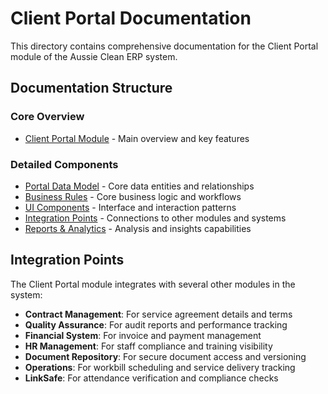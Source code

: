 
# Client Portal Documentation

This directory contains comprehensive documentation for the Client Portal module of the Aussie Clean ERP system.

## Documentation Structure

### Core Overview
- [Client Portal Module](../CLIENT_PORTAL.md) - Main overview and key features

### Detailed Components
- [Portal Data Model](./PORTAL_DATA_MODEL.md) - Core data entities and relationships
- [Business Rules](./BUSINESS_RULES.md) - Core business logic and workflows
- [UI Components](./UI_COMPONENTS.md) - Interface and interaction patterns
- [Integration Points](./INTEGRATION_POINTS.md) - Connections to other modules and systems
- [Reports & Analytics](./REPORTS_ANALYTICS.md) - Analysis and insights capabilities

## Integration Points
The Client Portal module integrates with several other modules in the system:

- **Contract Management**: For service agreement details and terms
- **Quality Assurance**: For audit reports and performance tracking
- **Financial System**: For invoice and payment management
- **HR Management**: For staff compliance and training visibility
- **Document Repository**: For secure document access and versioning
- **Operations**: For workbill scheduling and service delivery tracking
- **LinkSafe**: For attendance verification and compliance checks
